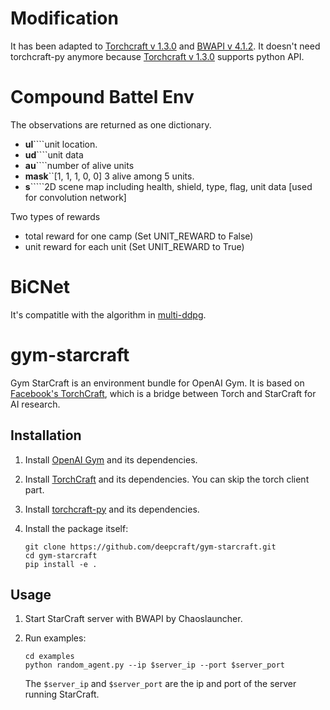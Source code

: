 # Modification
It has been adapted to [Torchcraft v 1.3.0](https://github.com/TorchCraft/TorchCraft/releases) and [BWAPI v 4.1.2](https://github.com/bwapi/bwapi/releases). It doesn't need torchcraft-py anymore because [Torchcraft v 1.3.0](https://github.com/TorchCraft/TorchCraft/releases) supports python API.

# Compound Battel Env

The observations are returned as one dictionary.
- **ul**````unit location.
- **ud**````unit data
- **au**````number of alive units
- **mask**``[1, 1, 1, 0, 0] 3 alive among 5 units.
- **s**`````2D scene map including health, shield, type, flag, unit data [used for convolution network]

Two types of rewards

- total reward for one camp (Set UNIT_REWARD to False)
- unit reward for each unit (Set UNIT_REWARD to True)

# BiCNet

It's compatitle with the algorithm in [multi-ddpg](https://github.com/NoListen/RL-forest/tree/master/RL_forest/ddpg_plant/multi_ddpg).

# gym-starcraft
Gym StarCraft is an environment bundle for OpenAI Gym. It is based on [Facebook's TorchCraft](https://github.com/TorchCraft/TorchCraft), which is a bridge between Torch and StarCraft for AI research.

## Installation

1. Install [OpenAI Gym](https://github.com/openai/gym) and its dependencies.

2. Install [TorchCraft](https://github.com/TorchCraft/TorchCraft) and its dependencies. You can skip the torch client part. 

3. Install [torchcraft-py](https://github.com/deepcraft/torchcraft-py) and its dependencies.

4. Install the package itself:
    ```
    git clone https://github.com/deepcraft/gym-starcraft.git
    cd gym-starcraft
    pip install -e .
    ```

## Usage
1. Start StarCraft server with BWAPI by Chaoslauncher.

2. Run examples:

    ```
    cd examples
    python random_agent.py --ip $server_ip --port $server_port 
    ```
    
    The `$server_ip` and `$server_port` are the ip and port of the server running StarCraft.   
    
